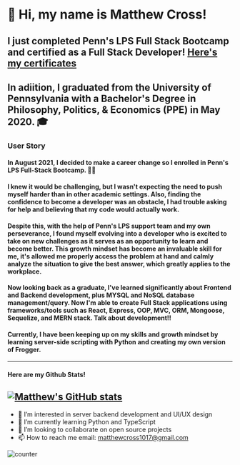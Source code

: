 <p align="center"> <h1>👋 Hi, my name is Matthew Cross!</h1> </p>

## I just completed Penn's LPS Full Stack Bootcamp and certified as a Full Stack Developer! [Here's my certificates](https://docs.google.com/document/d/1cO9ehLjqveWq4HPhOdOnnEGG-uruL4QPVU2VsSDogMc/edit?usp=sharing) 
## In adiition, I graduated from the University of Pennsylvania with a Bachelor's Degree in Philosophy, Politics, & Economics (PPE) in May 2020. 🎓

### **User Story**

#### In August 2021, I decided to make a career change so I enrolled in Penn's LPS Full-Stack Bootcamp. 👨‍💻

#### I knew it would be challenging, but I wasn't expecting the need to push myself harder than in other academic settings. Also, finding the confidence to become a developer was an obstacle, I had trouble asking for help and believing that my code would actually work.

#### Despite this, with the help of Penn's LPS support team and my own perseverance, I found myself evolving into a developer who is excited to take on new challenges as it serves as an opportunity to learn and become better. This growth mindset has become an invaluable skill for me, it's allowed me properly access the problem at hand and calmly analyze the situation to give the best answer, which greatly applies to the workplace.


#### Now looking back as a graduate, I've learned significantly about Frontend and Backend development, plus MYSQL and NoSQL database management/query. Now I'm able to create Full Stack applications using frameworks/tools such as React, Express, OOP, MVC, ORM, Mongoose, Sequelize, and MERN stack. Talk about development!!

#### Currently, I have been keeping up on my skills and growth mindset by learning server-side scripting with Python and creating my own version of Frogger. 
---
#### Here are my Github Stats!
[![Matthew's GitHub stats](https://github-readme-stats.vercel.app/api?username=matt-cross23&theme=tokyonight&show_icons=true)](https://github.com/matt-cross23/github-readme-stats)
---
 
- 👀 I’m interested in server backend development and UI/UX design
- 🌱 I’m currently learning Python and TypeScript
- 💞️ I’m looking to collaborate on open source projects
- 📫 How to reach me email: matthewcross1017@gmail.com 

![counter](https://enyvrulwi7s4ubg.m.pipedream.net)


